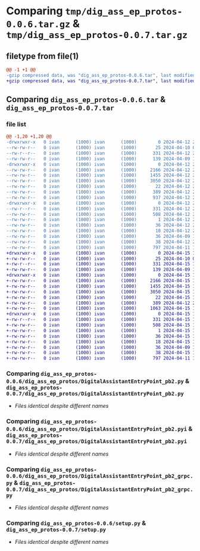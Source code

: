 # Comparing `tmp/dig_ass_ep_protos-0.0.6.tar.gz` & `tmp/dig_ass_ep_protos-0.0.7.tar.gz`

## filetype from file(1)

```diff
@@ -1 +1 @@
-gzip compressed data, was "dig_ass_ep_protos-0.0.6.tar", last modified: Fri Apr 12 21:04:22 2024, max compression
+gzip compressed data, was "dig_ass_ep_protos-0.0.7.tar", last modified: Mon Apr 15 13:09:42 2024, max compression
```

## Comparing `dig_ass_ep_protos-0.0.6.tar` & `dig_ass_ep_protos-0.0.7.tar`

### file list

```diff
@@ -1,20 +1,20 @@
-drwxrwxr-x   0 ivan      (1000) ivan      (1000)        0 2024-04-12 21:04:22.305973 dig_ass_ep_protos-0.0.6/
--rw-rw-r--   0 ivan      (1000) ivan      (1000)       25 2024-04-10 09:01:15.000000 dig_ass_ep_protos-0.0.6/MANIFEST.in
--rw-r--r--   0 ivan      (1000) ivan      (1000)      331 2024-04-12 21:04:22.305973 dig_ass_ep_protos-0.0.6/PKG-INFO
--rw-rw-r--   0 ivan      (1000) ivan      (1000)      139 2024-04-09 19:52:14.000000 dig_ass_ep_protos-0.0.6/README.md
-drwxrwxr-x   0 ivan      (1000) ivan      (1000)        0 2024-04-12 21:04:22.305973 dig_ass_ep_protos-0.0.6/dig_ass_ep_protos/
--rw-rw-r--   0 ivan      (1000) ivan      (1000)     2166 2024-04-12 21:04:20.000000 dig_ass_ep_protos-0.0.6/dig_ass_ep_protos/DigitalAssistantEntryPoint_pb2.py
--rw-rw-r--   0 ivan      (1000) ivan      (1000)     1455 2024-04-12 21:04:20.000000 dig_ass_ep_protos-0.0.6/dig_ass_ep_protos/DigitalAssistantEntryPoint_pb2.pyi
--rw-rw-r--   0 ivan      (1000) ivan      (1000)     3050 2024-04-12 21:04:20.000000 dig_ass_ep_protos-0.0.6/dig_ass_ep_protos/DigitalAssistantEntryPoint_pb2_grpc.py
--rw-rw-r--   0 ivan      (1000) ivan      (1000)       22 2024-04-12 21:03:44.000000 dig_ass_ep_protos-0.0.6/dig_ass_ep_protos/__init__.py
--rw-rw-r--   0 ivan      (1000) ivan      (1000)      389 2024-04-12 20:28:21.000000 dig_ass_ep_protos-0.0.6/dig_ass_ep_protos/abstract_client.py
--rw-rw-r--   0 ivan      (1000) ivan      (1000)      937 2024-04-12 21:03:37.000000 dig_ass_ep_protos-0.0.6/dig_ass_ep_protos/client.py
-drwxrwxr-x   0 ivan      (1000) ivan      (1000)        0 2024-04-12 21:04:22.305973 dig_ass_ep_protos-0.0.6/dig_ass_ep_protos.egg-info/
--rw-r--r--   0 ivan      (1000) ivan      (1000)      331 2024-04-12 21:04:22.000000 dig_ass_ep_protos-0.0.6/dig_ass_ep_protos.egg-info/PKG-INFO
--rw-rw-r--   0 ivan      (1000) ivan      (1000)      508 2024-04-12 21:04:22.000000 dig_ass_ep_protos-0.0.6/dig_ass_ep_protos.egg-info/SOURCES.txt
--rw-rw-r--   0 ivan      (1000) ivan      (1000)        1 2024-04-12 21:04:22.000000 dig_ass_ep_protos-0.0.6/dig_ass_ep_protos.egg-info/dependency_links.txt
--rw-rw-r--   0 ivan      (1000) ivan      (1000)       36 2024-04-12 21:04:22.000000 dig_ass_ep_protos-0.0.6/dig_ass_ep_protos.egg-info/requires.txt
--rw-rw-r--   0 ivan      (1000) ivan      (1000)       18 2024-04-12 21:04:22.000000 dig_ass_ep_protos-0.0.6/dig_ass_ep_protos.egg-info/top_level.txt
--rw-rw-r--   0 ivan      (1000) ivan      (1000)       36 2024-04-09 19:55:06.000000 dig_ass_ep_protos-0.0.6/requirements.txt
--rw-rw-r--   0 ivan      (1000) ivan      (1000)       38 2024-04-12 21:04:22.305973 dig_ass_ep_protos-0.0.6/setup.cfg
--rw-rw-r--   0 ivan      (1000) ivan      (1000)      797 2024-04-11 10:22:56.000000 dig_ass_ep_protos-0.0.6/setup.py
+drwxrwxr-x   0 ivan      (1000) ivan      (1000)        0 2024-04-15 13:09:42.126085 dig_ass_ep_protos-0.0.7/
+-rw-rw-r--   0 ivan      (1000) ivan      (1000)       25 2024-04-10 09:01:15.000000 dig_ass_ep_protos-0.0.7/MANIFEST.in
+-rw-r--r--   0 ivan      (1000) ivan      (1000)      331 2024-04-15 13:09:42.126085 dig_ass_ep_protos-0.0.7/PKG-INFO
+-rw-rw-r--   0 ivan      (1000) ivan      (1000)      139 2024-04-09 19:52:14.000000 dig_ass_ep_protos-0.0.7/README.md
+drwxrwxr-x   0 ivan      (1000) ivan      (1000)        0 2024-04-15 13:09:42.126085 dig_ass_ep_protos-0.0.7/dig_ass_ep_protos/
+-rw-rw-r--   0 ivan      (1000) ivan      (1000)     2166 2024-04-15 13:09:40.000000 dig_ass_ep_protos-0.0.7/dig_ass_ep_protos/DigitalAssistantEntryPoint_pb2.py
+-rw-rw-r--   0 ivan      (1000) ivan      (1000)     1455 2024-04-15 13:09:40.000000 dig_ass_ep_protos-0.0.7/dig_ass_ep_protos/DigitalAssistantEntryPoint_pb2.pyi
+-rw-rw-r--   0 ivan      (1000) ivan      (1000)     3050 2024-04-15 13:09:40.000000 dig_ass_ep_protos-0.0.7/dig_ass_ep_protos/DigitalAssistantEntryPoint_pb2_grpc.py
+-rw-rw-r--   0 ivan      (1000) ivan      (1000)       22 2024-04-15 13:01:41.000000 dig_ass_ep_protos-0.0.7/dig_ass_ep_protos/__init__.py
+-rw-rw-r--   0 ivan      (1000) ivan      (1000)      389 2024-04-12 20:28:21.000000 dig_ass_ep_protos-0.0.7/dig_ass_ep_protos/abstract_client.py
+-rw-rw-r--   0 ivan      (1000) ivan      (1000)     1063 2024-04-15 11:32:29.000000 dig_ass_ep_protos-0.0.7/dig_ass_ep_protos/client.py
+drwxrwxr-x   0 ivan      (1000) ivan      (1000)        0 2024-04-15 13:09:42.126085 dig_ass_ep_protos-0.0.7/dig_ass_ep_protos.egg-info/
+-rw-r--r--   0 ivan      (1000) ivan      (1000)      331 2024-04-15 13:09:42.000000 dig_ass_ep_protos-0.0.7/dig_ass_ep_protos.egg-info/PKG-INFO
+-rw-rw-r--   0 ivan      (1000) ivan      (1000)      508 2024-04-15 13:09:42.000000 dig_ass_ep_protos-0.0.7/dig_ass_ep_protos.egg-info/SOURCES.txt
+-rw-rw-r--   0 ivan      (1000) ivan      (1000)        1 2024-04-15 13:09:42.000000 dig_ass_ep_protos-0.0.7/dig_ass_ep_protos.egg-info/dependency_links.txt
+-rw-rw-r--   0 ivan      (1000) ivan      (1000)       36 2024-04-15 13:09:42.000000 dig_ass_ep_protos-0.0.7/dig_ass_ep_protos.egg-info/requires.txt
+-rw-rw-r--   0 ivan      (1000) ivan      (1000)       18 2024-04-15 13:09:42.000000 dig_ass_ep_protos-0.0.7/dig_ass_ep_protos.egg-info/top_level.txt
+-rw-rw-r--   0 ivan      (1000) ivan      (1000)       36 2024-04-09 19:55:06.000000 dig_ass_ep_protos-0.0.7/requirements.txt
+-rw-rw-r--   0 ivan      (1000) ivan      (1000)       38 2024-04-15 13:09:42.126085 dig_ass_ep_protos-0.0.7/setup.cfg
+-rw-rw-r--   0 ivan      (1000) ivan      (1000)      797 2024-04-11 10:22:56.000000 dig_ass_ep_protos-0.0.7/setup.py
```

### Comparing `dig_ass_ep_protos-0.0.6/dig_ass_ep_protos/DigitalAssistantEntryPoint_pb2.py` & `dig_ass_ep_protos-0.0.7/dig_ass_ep_protos/DigitalAssistantEntryPoint_pb2.py`

 * *Files identical despite different names*

### Comparing `dig_ass_ep_protos-0.0.6/dig_ass_ep_protos/DigitalAssistantEntryPoint_pb2.pyi` & `dig_ass_ep_protos-0.0.7/dig_ass_ep_protos/DigitalAssistantEntryPoint_pb2.pyi`

 * *Files identical despite different names*

### Comparing `dig_ass_ep_protos-0.0.6/dig_ass_ep_protos/DigitalAssistantEntryPoint_pb2_grpc.py` & `dig_ass_ep_protos-0.0.7/dig_ass_ep_protos/DigitalAssistantEntryPoint_pb2_grpc.py`

 * *Files identical despite different names*

### Comparing `dig_ass_ep_protos-0.0.6/setup.py` & `dig_ass_ep_protos-0.0.7/setup.py`

 * *Files identical despite different names*


